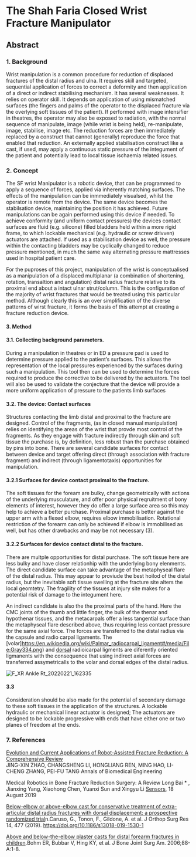# The Shah Faria Closed Wrist Fracture Manipulator

## Abstract

### 1. Background
Wrist manipulation is a common procedure for reduction of displaced fractures of the distal radius and ulna.  It requires skill and targeted, sequential application of forces to correct a deformity and then application of a direct or indirect stabilising mechanism.  It has several weaknesses.  It relies on operator skill.  It depends on application of using mismatched surfaces (the fingers and palms of the operator to the displaced fracture via the overlying soft tissues of the patient). If performed with image intensifier in theatres, the operator may also be exposed to radiation, with the normal sequence of manipulate, image (while wrist is being held), re-manipulate, image, stabilise, image etc. The reduction forces are then immediately replaced by a construct that cannot (generally) reproduce the force that enabled that reduction.  An externally applied stabilisation construct like a cast, if used, may apply a continuous static pressure of the integument of the patient and potentially lead to local tissue ischaemia related issues.

### 2.  Concept
The SF wrist Manipulator is a robotic device, that can be programmed to apply a sequence of forces, applied via inherently matching surfaces.  The effects of the manipulation can be inmmediately visualsed, whilst the operator is remote from the device. The same device becomes the stabilsation device, maintaining the position it has achieved.  Future manipulations can be again performed using this device if needed.  To achieve conformity (and uniform contact pressures) the devices contact surfaces are fluid (e.g. silicone) filled bladders held within a more rigid frame, to which lockable mechanical (e.g. hydraulic or screw drivven) actuators are attached.  If used as a stabilisation device as well, the pressure within the contacting bladders may be cyclically changed to reduce pressure mentioned, in much the same way alternating pressure mattresses used in hospital patient care.

For the puproses of this project, manipulation of the wrist is conceptualised as a manipulation of a displaced multiplanar (a combination of shortening, rotation, transaltion and angulation) distal radius fracture relative to its proximal end about a intact ulnar strut/column.  This is the configuration of the majority of wrist fractures that would be treated using this particular method. Although clearly this is an over simplification of the diverse patterns of wirst fracture, it forms the basis of this attempt at creating a fracture reduction device.

#### 3. Method

#### 3.1. Collecting background parameters.
During a manipulation in theatres or in ED a pressure pad is used to determine pressure applied to the patient’s surfaces.  This allows the representation of the local pressures experienced by the surfaces during such a manipulation.  This tool then can be used to determine the forces required to produce the corrective to be delivered by the actuators.  The tool will also be used to validate the conjecture that the device will provide a more uniform application of pressure to the patients limb surfaces

#### 3.2. The device: Contact surfaces
Structures contacting the limb distal and proximal to the fracture are designed. Control of the fragments, (as in closed manual manipulation) relies on identifying the areas of the wrist that provde most control of the fragments. As they engage with fracture indirectly through skin and soft tissue the purchase is, by definition, less robust than the purchase obtained by pins into bone. There are several candidate surfaces for contact between device and target offering direct (through association with fracture fragment) and indirect (through ligamentotaxis) opportunities for manipulation.  

#### 3.2.1 Surfaces for device contact proximal to the fracture.
The soft tissues for the foream are bulky, change geometrically with actions of the underlying musculature, and offer poor physical reqruitment of bony elements of interest, however they do offer a large surface area so this may help to achieve a better purchase.  Proximal purchase is better against the upper arm with a flexed elbow, requires elbow immobilisation. Rotational restriction of the forearm can only be achieved if elbow is immobilised as well, but has other drawbacks and may be not necessary (3).

#### 3.2.2 Surfaces for device contact distal to the fracture.
There are multple opportunities for distal purchase.  The soft tissue here are less bulky and have closer relationhip with the underlying bony elenments. The direct candidate surface can take advantage of the metaphyseal flare of the distal radius. This may appear to proviude the best hoilod of the distal radius, but the inevitable soft tissue swelling at the fracture site alters the local geomtetry. The fragility of the tissues at injury site makes for a potential risk of damage to the integument here.

An indirect candidate is also the the proximal parts of the hand.  Here the CMC joints of the thumb and little finger, the bulk of the thenar and hypothenar tissues, and the metacarpals offer a less tangential surface  than the metaphyseal flare described above, thus requiring less contact pressure for the same axial force.  The forces are transferred to the distal radius via the capsule and radio carpal ligaments.  The [volar]https://en.wikipedia.org/wiki/Palmar_radiocarpal_ligament#/media/File:Gray334.png) and [dorsal](https://en.wikipedia.org/wiki/Dorsal_radiocarpal_ligament#/media/File:Gray335.png) radioicarpal ligments are diferently oriented ligmanents with the consequence that using indirect axial forces are transferred assymetricalls to the volar and dorsal edges of the distal radius.


![F_XR Ankle Rt_20220221_162335]()


#### 3.3
Consideration should be also made for the potential of secondary damage to these soft tissues in the application of the structures. 
A lockable hydraulic or mechanical linear actuator is designed;  The actuators are designed to be lockable progressive with ends that have either one or two planes of freedom at the ends.  


### 7. References

[Evolution and Current Applications of Robot-Assisted Fracture Reduction: A Comprehensive Review](https://doi.org/10.1007/s10439-019-02332-y)  
JING-XIN ZHAO, CHANGSHENG LI, HONGLIANG REN, MING HAO, LI-CHENG ZHANG, PEI-FU TANG
Annals of Biomedical Engineering 

Medical Robotics in Bone Fracture Reduction Surgery: A Review
Long Bai * , Jianxing Yang, Xiaohong Chen, Yuanxi Sun and Xingyu Li
[Sensors](http://www.mdpi.com/journal/sensors), 18 August 2019 

[Below-elbow or above-elbow cast for conservative treatment of extra-articular distal radius fractures with dorsal displacement: a prospective randomized trial](https://josr-online.biomedcentral.com/articles/10.1186/s13018-019-1530-1)n.Caruso, G., Tonon, F., Gildone, A. et al.   J Orthop Surg Res 14, 477 (2019). https://doi.org/10.1186/s13018-019-1530-1

[Above and below-the-elbow plaster casts for distal forearm fractures in children](https://pubmed.ncbi.nlm.nih.gov/16391243/).Bohm ER, Bubbar V, Hing KY, et al.  J Bone Joint Surg Am. 2006;88-A:1-8.
